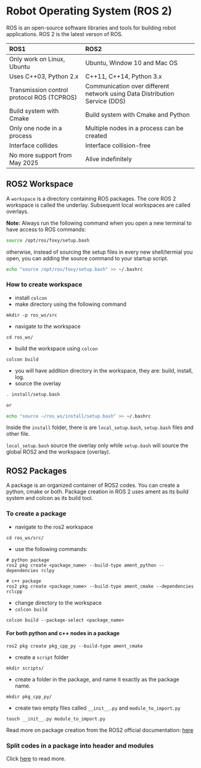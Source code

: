 # Robot Operating System (ROS 2)

ROS is an open-source software libraries and tools for building robot applications. ROS 2 is the latest verson of ROS.

|ROS1                      |ROS2                           |
|:------------------------|:------------------------------|
|Only work on Linux, Ubuntu|Ubuntu, Window 10 and Mac OS   |
|Uses C++03, Python 2.x    |C++11, C++14, Python 3.x       |
|Transmission control protocol ROS (TCPROS)| Communication over different network using Data Distribution Service (DDS)|
|Build system with Cmake   | Build system with Cmake and Python|
|Only one node in a process| Multiple nodes in a process can be created|
|Interface collides        |Interface collision-free|
|No more support from May 2025| Alive indefinitely|

## ROS2 Workspace

A `workspace` is a directory containing ROS packages. The core ROS 2 workspace is called the underlay. Subsequent local workspaces are called overlays. 

**Note:** Always run the following command when you open a new terminal to have access to ROS commands:


```bash
source /opt/ros/foxy/setup.bash
```

otherwise, instead of sourcing the setup files in every new shell/termial you open, you can adding the source command to your startup script.

```bash
echo "source /opt/ros/foxy/setup.bash" >> ~/.bashrc
```

### How to create workspace

* install `colcon`
* make directory using the following command
```linux
mkdir -p ros_ws/src
```
* navigate to the workspace
```
cd ros_ws/
```
* build the workspace using `colcon`
```
colcon build
```
* you will have addition directory in the workspace, they are: build, install, log.
* source the overlay
```bash
. install/setup.bash

or 

echo "source ~/ros_ws/install/setup.bash" >> ~/.bashrc
```

Inside the `install` folder, there is are `local_setup.bash`, `setup.bash` files and other file. 

`local_setup.bash` source the overlay only while `setup.bash` will source the global ROS2 and the workspace (overlay).

## ROS2 Packages

A package is an organized container of ROS2 codes. You can create a python, cmake or both. Package creation in ROS 2 uses ament as its build system and colcon as its build tool. 

### To create a package

* navigate to the ros2 workspace
```
cd ros_ws/src/
```
* use the following commands:
```ros
# python package
ros2 pkg create <package_name> --build-type ament_python --dependencies rclpy

# c++ package
ros2 pkg create <package_name> --build-type ament_cmake --dependencies rclcpp
```

* change directory to the workspace
* `colcon build`

```ros
colcon build --package-select <package_name>
```

#### For both python and c++ nodes in a package
<div id="both_py_cpp_node"></div>

```ros
ros2 pkg create pkg_cpp_py --build-type ament_cmake
```

- create a `script` folder
```
mkdir scripts/
```
- create a folder in the package, and name it exactly as the package name.

```
mkdir pkg_cpp_py/
```
- create two empty files called `__init__.py` and `module_to_import.py`
```
touch __init__.py module_to_import.py
```

Read more on package creation from the ROS2 official documentation: <a href="https://docs.ros.org/en/foxy/Tutorials/Beginner-Client-Libraries/Creating-Your-First-ROS2-Package.html">here</a>

### Split codes in a package into header and modules

Click <a href="../06. Turtle Pub & Sub/README.md">here</a> to read more.
